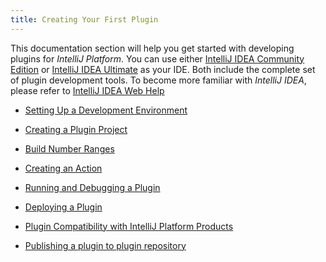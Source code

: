 ```yaml
---
title: Creating Your First Plugin
---
```


This documentation section will help you get started with developing plugins for *IntelliJ Platform*.
You can use either 
[IntelliJ IDEA Community Edition](https://www.jetbrains.com/idea/download/) or 
[IntelliJ IDEA Ultimate](https://www.jetbrains.com/idea/download/) as your IDE.
Both include the complete set of plugin development tools.
To become more familiar with *IntelliJ IDEA*, please refer to 
[IntelliJ IDEA Web Help](https://www.jetbrains.com/idea/help/)


* [Setting Up a Development Environment](getting_started/setting_up_environment.md)

* [Creating a Plugin Project](getting_started/creating_plugin_project.md)

* [Build Number Ranges](getting_started/build_number_ranges.md)

* [Creating an Action](getting_started/creating_an_action.md)

* [Running and Debugging a Plugin](getting_started/running_and_debugging_a_plugin.md)

* [Deploying a Plugin](getting_started/deploying_plugin.md)

* [Plugin Compatibility with IntelliJ Platform Products](getting_started/plugin_compatibility.md)

* [Publishing a plugin to plugin repository](getting_started/publishing_plugin.md)
